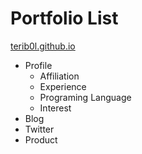 # Portfolio List

[terib0l.github.io](https://terib0l.github.io)

- Profile
	* Affiliation
	* Experience
	* Programing Language
	* Interest
- Blog
- Twitter
- Product
